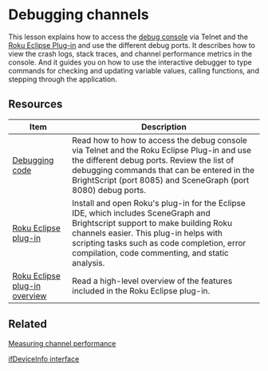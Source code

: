 # Debugging channels

This lesson explains how to access the [debug console](https://developer.roku.com/docs/developer-program/debugging/debugging-channels.md) via Telnet and the [Roku Eclipse Plug-in](https://devtools.web.roku.com/ide/eclipse/plugin) and use the different debug ports. It describes how to view the crash logs, stack traces, and channel performance metrics in the console. And it guides you on how to use the interactive debugger to type commands for checking and updating variable values, calling functions, and stepping through the application.

## Resources

| Item                                                         | Description                                                  |
| ------------------------------------------------------------ | ------------------------------------------------------------ |
| [Debugging code](https://developer.roku.com/docs/developer-program/debugging/debugging-channels.md) | Read how to how to access the debug console via Telnet and the Roku Eclipse Plug-in and use the different debug ports. Review the list of debugging commands that can be entered in the BrightScript (port 8085) and SceneGraph (port 8080) debug ports. |
| [Roku Eclipse plug-in](https://devtools.web.roku.com/ide/eclipse/plugin) | Install and open Roku's plug-in for the Eclipse IDE, which includes SceneGraph and Brightscript support to make building Roku channels easier. This plug-in helps with scripting tasks such as code completion, error compilation, code commenting, and static analysis. |
| [Roku Eclipse plug-in overview](https://developer.roku.com/docs/developer-program/getting-started/ide-support.md) | Read a high-level overview of the features included in the Roku Eclipse plug-in. |

## Related

[Measuring channel performance](https://developer.roku.com/docs/developer-program/performance-guide/measuring-channel-performance.md)

[ifDeviceInfo interface](https://developer.roku.com/docs/developer-program/references/brightscript/interfaces/ifdeviceinfo.md)

